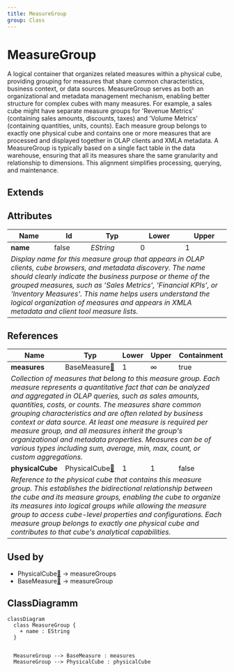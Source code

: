 ```yaml
---
title: MeasureGroup
group: Class
---
```


# MeasureGroup<a name="class-measuregroup"></a>

A logical container that organizes related measures within a physical cube, providing grouping for measures that share common characteristics, business context, or data sources. MeasureGroup serves as both an organizational and metadata management mechanism, enabling better structure for complex cubes with many measures. For example, a sales cube might have separate measure groups for 'Revenue Metrics' (containing sales amounts, discounts, taxes) and 'Volume Metrics' (containing quantities, units, counts). Each measure group belongs to exactly one physical cube and contains one or more measures that are processed and displayed together in OLAP clients and XMLA metadata. A MeasureGroup is typically based on a single fact table in the data warehouse, ensuring that all its measures share the same granularity and relationship to dimensions. This alignment simplifies processing, querying, and maintenance.
## Extends

## Attributes

<table>
  <thead>
    <tr>
      <th>Name</th>
      <th>Id</th>
      <th>Typ</th>
      <th>Lower</th>
      <th>Upper</th>
    </tr>
  </thead>
  <tbody>
    <tr>
      <td><strong>name</strong></td>
      <td>false</td>
      <td><em>EString</em></td>
      <td>0</td>
      <td>1</td>
    </tr>
    <tr>
      <td colspan="5"><em>Display name for this measure group that appears in OLAP clients, cube browsers, and metadata discovery. The name should clearly indicate the business purpose or theme of the grouped measures, such as 'Sales Metrics', 'Financial KPIs', or 'Inventory Measures'. This name helps users understand the logical organization of measures and appears in XMLA metadata and client tool measure lists.</em></td>
    </tr>
  </tbody>
</table>

## References

<table>
  <thead>
    <tr>
      <th>Name</th>
      <th>Typ</th>
      <th>Lower</th>
      <th>Upper</th>
      <th>Containment</th>
    </tr>
  </thead>
  <tbody>
    <tr>
      <td><strong>measures</strong></td>
      <td>BaseMeasure<a href="./class-BaseMeasure">🔗</a></td>
      <td>1</td>
      <td>&infin;</td>
      <td>true</td>
    </tr>
    <tr>
      <td colspan="5"><em>Collection of measures that belong to this measure group. Each measure represents a quantitative fact that can be analyzed and aggregated in OLAP queries, such as sales amounts, quantities, costs, or counts. The measures share common grouping characteristics and are often related by business context or data source. At least one measure is required per measure group, and all measures inherit the group's organizational and metadata properties. Measures can be of various types including sum, average, min, max, count, or custom aggregations.</em></td>
    </tr>
    <tr>
      <td><strong>physicalCube</strong></td>
      <td>PhysicalCube<a href="./class-PhysicalCube">🔗</a></td>
      <td>1</td>
      <td>1</td>
      <td>false</td>
    </tr>
    <tr>
      <td colspan="5"><em>Reference to the physical cube that contains this measure group. This establishes the bidirectional relationship between the cube and its measure groups, enabling the cube to organize its measures into logical groups while allowing the measure group to access cube-level properties and configurations. Each measure group belongs to exactly one physical cube and contributes to that cube's analytical capabilities.</em></td>
    </tr>
  </tbody>
</table>



## Used by

- PhysicalCube[🔗](./class-PhysicalCube) → measureGroups
- BaseMeasure[🔗](./class-BaseMeasure) → measureGroup

## ClassDiagramm

```mermaid
classDiagram
  class MeasureGroup {
    + name : EString
  }


  MeasureGroup --> BaseMeasure : measures
  MeasureGroup --> PhysicalCube : physicalCube

```
